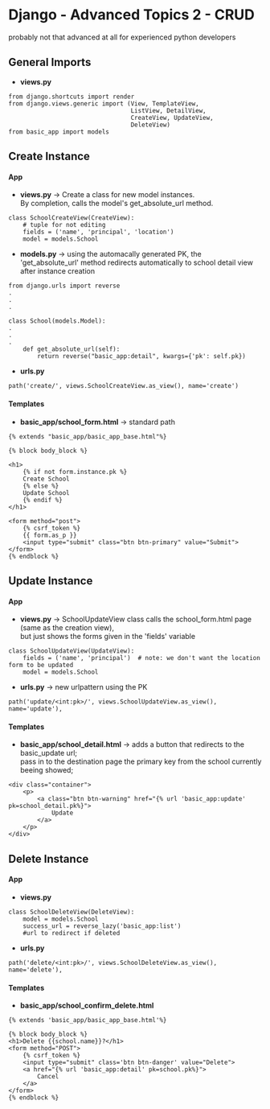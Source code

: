 # Django - Advanced Topics 2 - CRUD
probably not that advanced at all for experienced python developers

## General Imports
* **views.py**
```
from django.shortcuts import render
from django.views.generic import (View, TemplateView,
                                  ListView, DetailView,
                                  CreateView, UpdateView,
                                  DeleteView)
from basic_app import models
```

## Create Instance

#### App

* **views.py** -> Create a class for new model instances.  
By completion, calls the model's get_absolute_url method.

```
class SchoolCreateView(CreateView):
    # tuple for not editing
    fields = ('name', 'principal', 'location')
    model = models.School
```
* **models.py** -> using the automacally generated PK, the 'get_absolute_url' method redirects automatically to school detail view after instance creation
```
from django.urls import reverse
.
.
.

class School(models.Model):
.
.
.
    def get_absolute_url(self):
        return reverse("basic_app:detail", kwargs={'pk': self.pk})

```
* **urls.py**
```
path('create/', views.SchoolCreateView.as_view(), name='create')

```

#### Templates
* **basic_app/school_form.html** -> standard path
```
{% extends "basic_app/basic_app_base.html"%}

{% block body_block %}

<h1>
	{% if not form.instance.pk %}
	Create School
	{% else %}
	Update School
	{% endif %}
</h1>

<form method="post">
	{% csrf_token %}
	{{ form.as_p }}
	<input type="submit" class="btn btn-primary" value="Submit"> 
</form>
{% endblock %}
```

## Update Instance

#### App

* **views.py** -> SchoolUpdateView class calls the school_form.html page (same as the creation view),   
but just shows the forms given in the 'fields' variable 

```
class SchoolUpdateView(UpdateView):
    fields = ('name', 'principal')  # note: we don't want the location form to be updated
    model = models.School

```

* **urls.py** -> new urlpattern using the PK
```
path('update/<int:pk>/', views.SchoolUpdateView.as_view(), name='update'),
```

#### Templates
* **basic_app/school_detail.html** -> adds a button that redirects to the basic_update url;   
pass in to the destination page the primary key from the school currently beeing showed; 

```
<div class="container">
	<p>
		<a class="btn btn-warning" href="{% url 'basic_app:update' pk=school_detail.pk%}">
			Update
		</a>
	</p>
</div>

```

## Delete Instance

#### App

* **views.py**
```
class SchoolDeleteView(DeleteView):
    model = models.School
    success_url = reverse_lazy('basic_app:list')
    #url to redirect if deleted
```

* **urls.py**
```
path('delete/<int:pk>/', views.SchoolDeleteView.as_view(), name='delete'),
```

#### Templates
* **basic_app/school_confirm_delete.html**
```
{% extends 'basic_app/basic_app_base.html'%}

{% block body_block %}
<h1>Delete {{school.name}}?</h1>
<form method="POST">
	{% csrf_token %}
	<input type="submit" class='btn btn-danger' value="Delete">
	<a href="{% url 'basic_app:detail' pk=school.pk%}">
		Cancel
	</a>
</form>
{% endblock %}
```

